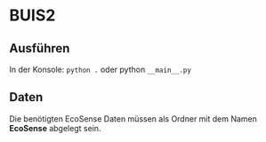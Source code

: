 # BUIS2

## Ausführen

In der Konsole: `python .` oder python `__main__.py`

## Daten

Die benötigten EcoSense Daten müssen als Ordner mit dem Namen **EcoSense** abgelegt sein.

